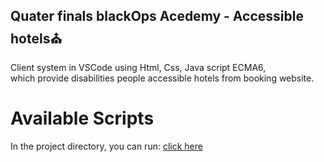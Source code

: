 ## Quater finals blackOps Acedemy - Accessible hotels⛪
Client system in VSCode using Html, Css, Java script ECMA6, <br> which provide disabilities people accessible hotels from booking website. <br>
# Available Scripts
In the project directory, you can run: 
[click here](https://shaybush.github.io/quater_final/)
